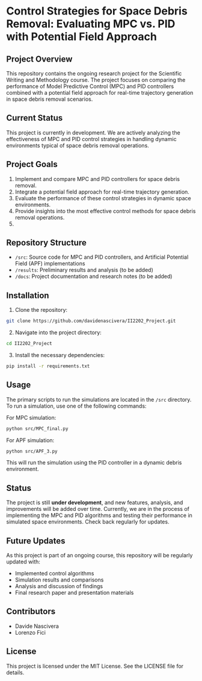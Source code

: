# Control Strategies for Space Debris Removal: Evaluating MPC vs. PID with Potential Field Approach

## Project Overview

This repository contains the ongoing research project for the Scientific Writing and Methodology course. The project focuses on comparing the performance of Model Predictive Control (MPC) and PID controllers combined with a potential field approach for real-time trajectory generation in space debris removal scenarios.

## Current Status

This project is currently in development. We are actively analyzing the effectiveness of MPC and PID control strategies in handling dynamic environments typical of space debris removal operations.

## Project Goals

1. Implement and compare MPC and PID controllers for space debris removal.
2. Integrate a potential field approach for real-time trajectory generation.
3. Evaluate the performance of these control strategies in dynamic space environments.
4. Provide insights into the most effective control methods for space debris removal operations.
5. 
## Repository Structure

- `/src`: Source code for MPC and PID controllers, and Artificial Potential Field (APF) implementations
- `/results`: Preliminary results and analysis (to be added)
- `/docs`: Project documentation and research notes (to be added)

## Installation

1. Clone the repository:

```bash
git clone https://github.com/davidenascivera/II2202_Project.git
```

2. Navigate into the project directory:

```bash
cd II2202_Project
```

3. Install the necessary dependencies:

```bash
pip install -r requirements.txt
```

## Usage

The primary scripts to run the simulations are located in the `/src` directory. To run a simulation, use one of the following commands:

For MPC simulation:
```bash
python src/MPC_final.py
```

For APF simulation:
```bash
python src/APF_3.py
```

This will run the simulation using the PID controller in a dynamic debris environment.

## Status

The project is still **under development**, and new features, analysis, and improvements will be added over time. Currently, we are in the process of implementing the MPC and PID algorithms and testing their performance in simulated space environments. Check back regularly for updates.

## Future Updates

As this project is part of an ongoing course, this repository will be regularly updated with:

- Implemented control algorithms
- Simulation results and comparisons
- Analysis and discussion of findings
- Final research paper and presentation materials

## Contributors

- Davide Nascivera
- Lorenzo Fici

## License

This project is licensed under the MIT License. See the LICENSE file for details.